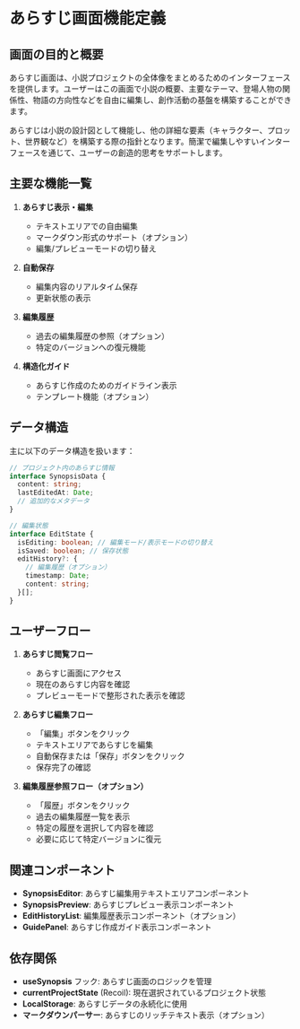 # あらすじ画面機能定義

## 画面の目的と概要

あらすじ画面は、小説プロジェクトの全体像をまとめるためのインターフェースを提供します。ユーザーはこの画面で小説の概要、主要なテーマ、登場人物の関係性、物語の方向性などを自由に編集し、創作活動の基盤を構築することができます。

あらすじは小説の設計図として機能し、他の詳細な要素（キャラクター、プロット、世界観など）を構築する際の指針となります。簡潔で編集しやすいインターフェースを通じて、ユーザーの創造的思考をサポートします。

## 主要な機能一覧

1. **あらすじ表示・編集**

   - テキストエリアでの自由編集
   - マークダウン形式のサポート（オプション）
   - 編集/プレビューモードの切り替え

2. **自動保存**

   - 編集内容のリアルタイム保存
   - 更新状態の表示

3. **編集履歴**

   - 過去の編集履歴の参照（オプション）
   - 特定のバージョンへの復元機能

4. **構造化ガイド**
   - あらすじ作成のためのガイドライン表示
   - テンプレート機能（オプション）

## データ構造

主に以下のデータ構造を扱います：

```typescript
// プロジェクト内のあらすじ情報
interface SynopsisData {
  content: string;
  lastEditedAt: Date;
  // 追加的なメタデータ
}

// 編集状態
interface EditState {
  isEditing: boolean; // 編集モード/表示モードの切り替え
  isSaved: boolean; // 保存状態
  editHistory?: {
    // 編集履歴（オプション）
    timestamp: Date;
    content: string;
  }[];
}
```

## ユーザーフロー

1. **あらすじ閲覧フロー**

   - あらすじ画面にアクセス
   - 現在のあらすじ内容を確認
   - プレビューモードで整形された表示を確認

2. **あらすじ編集フロー**

   - 「編集」ボタンをクリック
   - テキストエリアであらすじを編集
   - 自動保存または「保存」ボタンをクリック
   - 保存完了の確認

3. **編集履歴参照フロー（オプション）**
   - 「履歴」ボタンをクリック
   - 過去の編集履歴一覧を表示
   - 特定の履歴を選択して内容を確認
   - 必要に応じて特定バージョンに復元

## 関連コンポーネント

- **SynopsisEditor**: あらすじ編集用テキストエリアコンポーネント
- **SynopsisPreview**: あらすじプレビュー表示コンポーネント
- **EditHistoryList**: 編集履歴表示コンポーネント（オプション）
- **GuidePanel**: あらすじ作成ガイド表示コンポーネント

## 依存関係

- **useSynopsis** フック: あらすじ画面のロジックを管理
- **currentProjectState** (Recoil): 現在選択されているプロジェクト状態
- **LocalStorage**: あらすじデータの永続化に使用
- **マークダウンパーサー**: あらすじのリッチテキスト表示（オプション）
